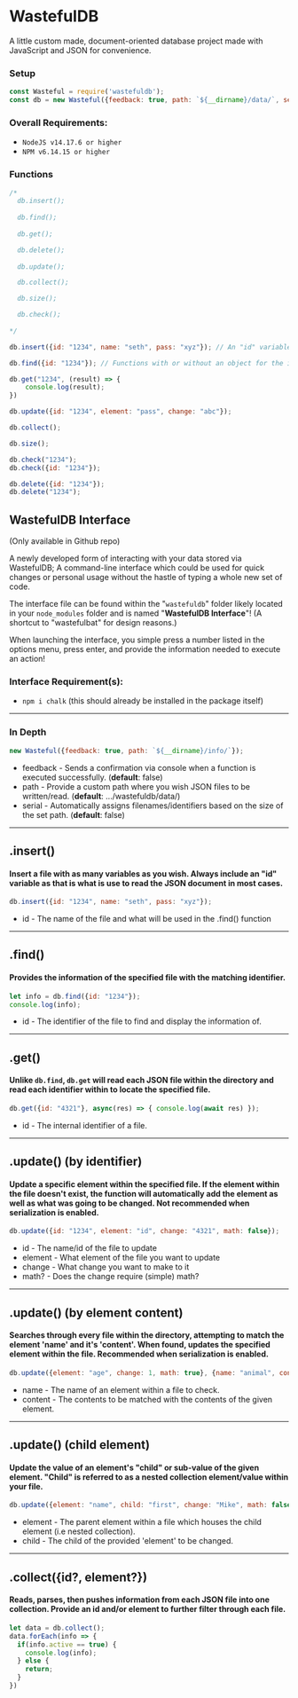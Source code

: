 # WastefulDB
A little custom made, document-oriented database project made with JavaScript and JSON for convenience.


### Setup
```js
const Wasteful = require('wastefuldb');
const db = new Wasteful({feedback: true, path: `${__dirname}/data/`, serial: true});
```

### Overall Requirements:
- `NodeJS v14.17.6 or higher`
- `NPM v6.14.15 or higher`

### Functions
```js
/*
  db.insert();
    
  db.find();
  
  db.get();

  db.delete();
  
  db.update();

  db.collect();

  db.size();

  db.check();
    
*/

db.insert({id: "1234", name: "seth", pass: "xyz"}); // An "id" variable is required in every insertion.

db.find({id: "1234"}); // Functions with or without an object for the identifier.

db.get("1234", (result) => {
    console.log(result);
})

db.update({id: "1234", element: "pass", change: "abc"});

db.collect();

db.size();

db.check("1234");
db.check({id: "1234"});

db.delete({id: "1234"});
db.delete("1234");
```

## WastefulDB Interface
(Only available in Github repo)

A newly developed form of interacting with your data stored via WastefulDB; A command-line interface which could be used for quick changes or personal usage without the hastle of typing a whole new set of code.

The interface file can be found within the "`wastefuldb`" folder likely located in your `node_modules` folder and is named "**WastefulDB Interface**"! (A shortcut to "wastefulbat" for design reasons.)

When launching the interface, you simple press a number listed in the options menu, press enter, and provide the information needed to execute an action!

### Interface Requirement(s):
- `npm i chalk` (this should already be installed in the package itself)
___

### In Depth
```js
new Wasteful({feedback: true, path: `${__dirname}/info/`});
```
* feedback - Sends a confirmation via console when a function is executed successfully. (__default__: false)
* path - Provide a custom path where you wish JSON files to be written/read. (__default__: .../wastefuldb/data/)
* serial - Automatically assigns filenames/identifiers based on the size of the set path. (__default__: false)

___

## .insert()
#### Insert a file with as many variables as you wish. __Always__ include an "id" variable as that is what is use to read the JSON document in most cases.
```js
db.insert({id: "1234", name: "seth", pass: "xyz"});
```
* id - The name of the file and what will be used in the .find() function

___

## .find()
#### Provides the information of the specified file with the matching identifier.
```js
let info = db.find({id: "1234"});
console.log(info);
```
* id - The identifier of the file to find and display the information of.

___

## .get()
#### Unlike `db.find`, `db.get` will read each JSON file within the directory and read each identifier within to locate the specified file.
```js
db.get({id: "4321"}, async(res) => { console.log(await res) });
```
* id - The internal identifier of a file.

___

## .update() (by identifier)
#### Update a specific element within the specified file. If the element within the file doesn't exist, the function will automatically add the element as well as what was going to be changed. Not recommended when serialization is enabled.
```js
db.update({id: "1234", element: "id", change: "4321", math: false});
```
* id - The name/id of the file to update
* element - What element of the file you want to update
* change - What change you want to make to it
* math? - Does the change require (simple) math?

___

## .update() (by element content)
#### Searches through every file within the directory, attempting to match the element 'name' and it's 'content'. When found, updates the specified element within the file. Recommended when serialization is enabled.
```js
db.update({element: "age", change: 1, math: true}, {name: "animal", content: "fox"});
```
* name - The name of an element within a file to check.
* content - The contents to be matched with the contents of the given element.

___


## .update() (child element)
#### Update the value of an element's "child" or sub-value of the given element. "Child" is referred to as a nested collection element/value within your file.
```js
db.update({element: "name", child: "first", change: "Mike", math: false}, {name: "animal", content: "fox"});
```
* element - The parent element within a file which houses the child element (i.e nested collection).
* child - The child of the provided 'element' to be changed.

___


## .collect({id?, element?})
#### Reads, parses, then pushes information from each JSON file into one collection. Provide an id and/or element to further filter through each file.
```js
let data = db.collect();
data.forEach(info => {
  if(info.active == true) {
    console.log(info);
  } else {
    return;
  }
})
```
